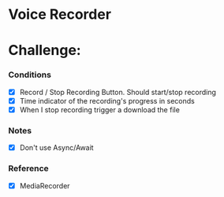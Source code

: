 # Voice Recorder


# Challenge:

### Conditions

- [x] Record / Stop Recording Button. Should start/stop recording
- [x] Time indicator of the recording's progress in seconds
- [x] When I stop recording trigger a download the file

### Notes

- [x] Don't use Async/Await

### Reference

- [x] MediaRecorder
